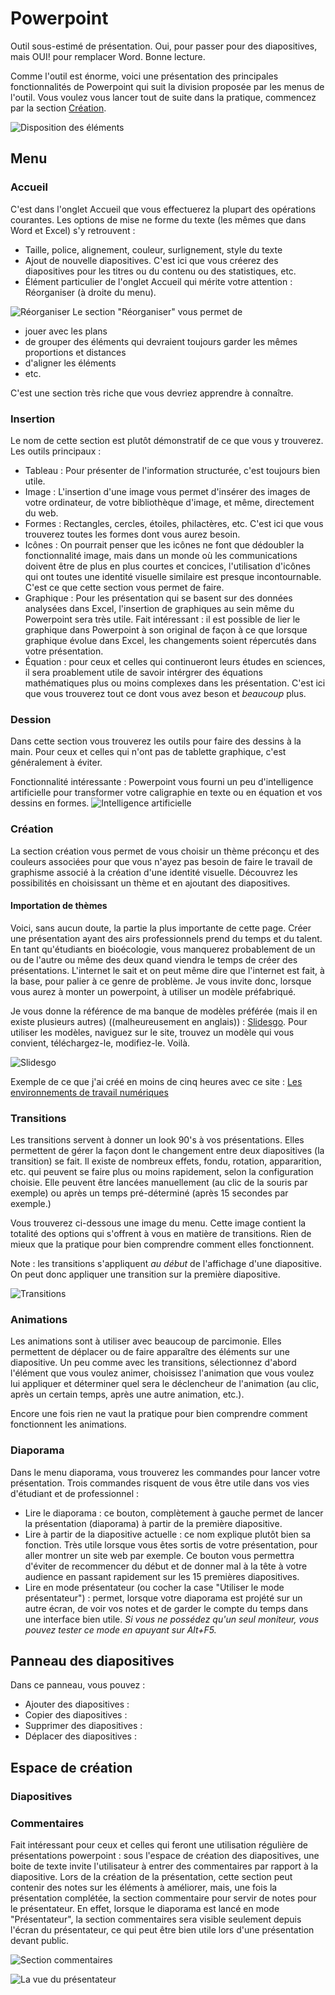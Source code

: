 # Powerpoint
Outil sous-estimé de présentation. Oui, pour passer pour des diapositives, mais OUI! pour remplacer Word. Bonne lecture.

Comme l'outil est énorme, voici une présentation des principales fonctionnalités de Powerpoint qui suit la division proposée par les menus de l'outil. Vous voulez vous lancer tout de suite dans la pratique, commencez par la section [Création](/powerpoint/index.md#création).

![Disposition des éléments](/powerpoint/interface.png)

## Menu
### Accueil
C'est dans l'onglet Accueil que vous effectuerez la plupart des opérations courantes. Les options de mise ne forme du texte (les mêmes que dans Word et Excel) s'y retrouvent : 
- Taille, police, alignement, couleur, surlignement, style du texte
- Ajout de nouvelle diapositives. C'est ici que vous créerez des diapositives pour les titres ou du contenu ou des statistiques, etc.
- Élément particulier de l'onglet Accueil qui mérite votre attention : Réorganiser (à droite du menu).

![Réorganiser](/powerpoint/reorganiser.png)
Le section "Réorganiser" vous permet de 
- jouer avec les plans
- de grouper des éléments qui devraient toujours garder les mêmes proportions et distances
- d'aligner les éléments
- etc.

C'est une section très riche que vous devriez apprendre à connaître.

### Insertion
Le nom de cette section est plutôt démonstratif de ce que vous y trouverez. Les outils principaux : 
- Tableau : Pour présenter de l'information structurée, c'est toujours bien utile.
- Image : L'insertion d'une image vous permet d'insérer des images de votre ordinateur, de votre bibliothèque d'image, et même, directement du web.
- Formes : Rectangles, cercles, étoiles, philactères, etc. C'est ici que vous trouverez toutes les formes dont vous aurez besoin.
- Icônes : On pourrait penser que les icônes ne font que dédoubler la fonctionnalité image, mais dans un monde où les communications doivent être de plus en plus courtes et concices, l'utilisation d'icônes qui ont toutes une identité visuelle similaire est presque incontournable. C'est ce que cette section vous permet de faire. 
- Graphique : Pour les présentation qui se basent sur des données analysées dans Excel, l'insertion de graphiques au sein même du Powerpoint sera très utile. Fait intéressant : il est possible de lier le graphique dans Powerpoint à son original de façon à ce que lorsque graphique évolue dans Excel, les changements soient répercutés dans votre présentation.
- Équation : pour ceux et celles qui continueront leurs études en sciences, il sera proablement utile de savoir intérgrer des équations mathématiques plus ou moins complexes dans les présentation. C'est ici que vous trouverez tout ce dont vous avez beson et _beaucoup_ plus.

### Dession
Dans cette section vous trouverez les outils pour faire des dessins à la main. Pour ceux et celles qui n'ont pas de tablette graphique, c'est généralement à éviter.

Fonctionnalité intéressante : Powerpoint vous fourni un peu d'intelligence artificielle pour transformer votre caligraphie en texte ou en équation et vos dessins en formes.
![Intelligence artificielle](/powerpoint/ia.png)

### Création
La section création vous permet de vous choisir un thème préconçu et des couleurs associées pour que vous n'ayez pas besoin de faire le travail de graphisme associé à la création d'une identité visuelle. Découvrez les possibilités en choisissant un thème et en ajoutant des diapositives.

#### Importation de thèmes
Voici, sans aucun doute, la partie la plus importante de cette page. Créer une présentation ayant des airs professionnels prend du temps et du talent. En tant qu'étudiants en bioécologie, vous manquerez probablement de un ou de l'autre ou même des deux quand viendra le temps de créer des présentations. L'internet le sait et on peut même dire que l'internet est fait, à la base, pour palier à ce genre de problème. Je vous invite donc, lorsque vous aurez à monter un powerpoint, à utiliser un modèle préfabriqué.

Je vous donne la référence de ma banque de modèles préférée (mais il en existe plusieurs autres) ((malheureusement en anglais)) : [Slidesgo](https://slidesgo.com/). Pour utiliser les modèles, naviguez sur le site, trouvez un modèle qui vous convient, téléchargez-le, modifiez-le. Voilà.

![Slidesgo](/powerpoint/slidesgo.png)

Exemple de ce que j'ai créé en moins de cinq heures avec ce site : [Les environnements de travail numériques](https://docs.google.com/presentation/d/1G5JvUgfwx58aAk1-rOlqsbXeew-EGwFKuw_pJATkRrA/edit?usp=sharing)

### Transitions
Les transitions servent à donner un look 90's à vos présentations. Elles permettent de gérer la façon dont le changement entre deux diapositives (la transition) se fait. Il existe de nombreux effets, fondu, rotation, appararition, etc. qui peuvent se faire plus ou moins rapidement, selon la configuration choisie. Elle peuvent être lancées manuellement (au clic de la souris par exemple) ou après un temps pré-déterminé (après 15 secondes par exemple.)

Vous trouverez ci-dessous une image du menu. Cette image contient la totalité des options qui s'offrent à vous en matière de transitions. Rien de mieux que la pratique pour bien comprendre comment elles fonctionnent.

Note : les transitions s'appliquent _au début_ de l'affichage d'une diapositive. On peut donc appliquer une transition sur la première diapositive.

![Transitions](/powerpoint/transitions.png)

### Animations
Les animations sont à utiliser avec beaucoup de parcimonie. Elles permettent de déplacer ou de faire apparaître des éléments sur une diapositive. Un peu comme avec les transitions, sélectionnez d'abord l'élément que vous voulez animer, choisissez l'animation que vous voulez lui appliquer et déterminer quel sera le déclencheur de l'animation (au clic, après un certain temps, après une autre animation, etc.).

Encore une fois rien ne vaut la pratique pour bien comprendre comment fonctionnent les animations.

### Diaporama
Dans le menu diaporama, vous trouverez les commandes pour lancer votre présentation. Trois commandes risquent de vous être utile dans vos vies d'étudiant et de professionnel : 
- Lire le diaporama : ce bouton, complètement à gauche permet de lancer la présentation (diaporama) à partir de la première diapositive.
- Lire à partir de la diapositive actuelle : ce nom explique plutôt bien sa fonction. Très utile lorsque vous êtes sortis de votre présentation, pour aller montrer un site web par exemple. Ce bouton vous permettra d'éviter de recommencer du début et de donner mal à la tête à votre audience en passant rapidement sur les 15 premières diapositives.
- Lire en mode présentateur (ou cocher la case "Utiliser le mode présentateur") : permet, lorsque votre diaporama est projété sur un autre écran, de voir vos notes et de garder le compte du temps dans une interface bien utile. _Si vous ne possédez qu'un seul moniteur, vous pouvez tester ce mode en apuyant sur Alt+F5._

## Panneau des diapositives
Dans ce panneau, vous pouvez :
- Ajouter des diapositives :
- Copier des diapositives :
- Supprimer des diapositives :
- Déplacer des diapositives :

## Espace de création

### Diapositives

### Commentaires
Fait intéressant pour ceux et celles qui feront une utilisation régulière de présentations powerpoint : sous l'espace de création des diapositives, une boite de texte invite l'utilisateur à entrer des commentaires par rapport à la diapositive. Lors de la création de la présentation, cette section peut contenir des notes sur les éléments à améliorer, mais, une fois la présentation complétée, la section commentaire pour servir de notes pour le présentateur. En effet, lorsque le diaporama est lancé en mode "Présentateur", la section commentaires sera visible seulement depuis l'écran du présentateur, ce qui peut être bien utile lors d'une présentation devant public.

![Section commentaires](/powerpoint/section_commentaires.png)

![La vue du présentateur](/powerpoint/vue_présentateur.png)


